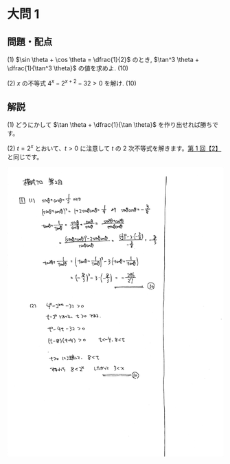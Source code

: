 ﻿---
layout: default
parent: 第 2 回
grand_parent: 模試テロ
summary: 三角関数の対称式/指数不等式
---

# 大問 1

## 問題・配点

(1) $\sin \theta + \cos \theta = \dfrac{1}{2}$ のとき, $\tan^3 \theta + \dfrac{1}{\tan^3 \theta}$ の値を求めよ. (10)

(2) $x$ の不等式 $4^x-2^{x+2}-32>0$ を解け. (10)

## 解説

(1) どうにかして $\tan \theta + \dfrac{1}{\tan \theta}$ を作り出せれば勝ちです。

(2) $t=2^x$ とおいて、$t>0$ に注意して $t$ の $2$ 次不等式を解きます。[第 1 回【2】](https://kampachi-dev.github.io/mathterro/examterro/01-2/)と同じです。

![](img/examterro_02-1.jpg)